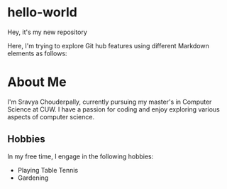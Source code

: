 # hello-world
Hey, it's my new repository

Here, I'm trying to explore Git hub features using different Markdown elements as follows:

# About Me

I'm Sravya Chouderpally, currently pursuing my master's in Computer Science at CUW. I have a passion for coding and enjoy exploring various aspects of computer science.

## Hobbies

In my free time, I engage in the following hobbies:

- Playing Table Tennis
- Gardening
